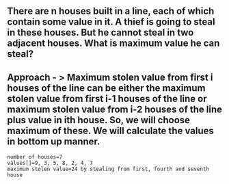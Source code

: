 ## There are n houses built in a line, each of which contain some value in it. A thief is going to steal in these houses. But he cannot steal in two adjacent houses. What is maximum value he can steal?

## Approach - > Maximum stolen value from first i houses of the line can be either the maximum stolen value from first i-1 houses of the line or maximum stolen value from i-2 houses of the line plus value in ith house. So, we will choose maximum of these. We will calculate the values in bottom up manner.

```
number of houses=7
values[]=9, 3, 5, 8, 2, 4, 7
maximum stolen value=24 by stealing from first, fourth and seventh house
```
